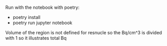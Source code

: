 Run with the notebook with poetry:
- poetry install
- poetry run jupyter notebook

Volume of the region is not defined for resnucle so the Bq/cm^3 is divided with 1 so it illustrates total Bq
